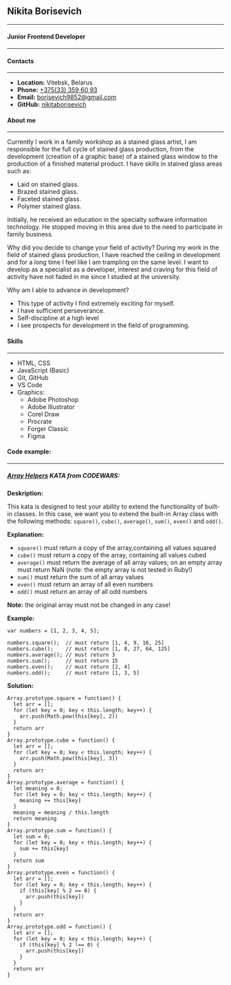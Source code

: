 ## Nikita Borisevich
***
#### Junior Frontend Developer
***
#### Contacts
***
* **Location:** Vitebsk, Belarus
* **Phone:** [+375(33) 359 60 93](href: " +375333596093") 
* **Email:** borisevich9852@gmail.com
* **GitHub:** [nikitaborisevich](https://github.com/nikitaborisevich)

#### About me
***
Currently I work in a family workshop as a stained glass artist, I am responsible for the full cycle of stained glass production, from the development (creation of a graphic base) of a stained glass window to the production of a finished material product. I have skills in stained glass areas such as: 

* Laid on stained glass.
* Brazed stained glass.
* Faceted stained glass.
* Polymer stained glass.

Initially, he received an education in the specialty software information technology. He stopped moving in this area due to the need to participate in family business.

Why did you decide to change your field of activity? During my work in the field of stained glass production, I have reached the ceiling in development and for a long time I feel like I am trampling on the same level. I want to develop as a specialist as a developer, interest and craving for this field of activity have not faded in me since I studied at the university.

Why am I able to advance in development?
* This type of activity I find extremely exciting for myself.
* I have sufficient perseverance.
* Self-discipline at a high level
* I see prospects for development in the field of programming.

#### Skills
***
* HTML, CSS
* JavaScript (Basic)
* Git, GitHub
* VS Code
* Graphics:
    * Adobe Photoshop
    * Adobe Illustrator
    * Corel Draw
    * Procrate
    * Forger Classic
    * Figma

#### Code example:
***
##### [Array Helpers](https://www.codewars.com/kata/525d50d2037b7acd6e000534) KATA from CODEWARS:

**Deskription:**

This kata is designed to test your ability to extend the functionality of built-in classes. In this case, we want you to extend the built-in Array class with the following methods: `square()`, `cube()`, `average()`, `sum()`, `even()` and `odd()`.

**Explanation:**
* `square()` must return a copy of the array,containing all values squared
* `cube()` must return a copy of the array, containing all values cubed
* `average()` must return the average of all array values; on an empty array must return NaN (note: the empty array is not tested in Ruby!)
* `sum()` must return the sum of all array values
* `even()` must return an array of all even numbers
* `odd()` must return an array of all odd numbers

**Note:** the original array must not be changed in any case!

**Example:**

```
var numbers = [1, 2, 3, 4, 5];

numbers.square();  // must return [1, 4, 9, 16, 25]
numbers.cube();    // must return [1, 8, 27, 64, 125]
numbers.average(); // must return 3
numbers.sum();     // must return 15
numbers.even();    // must return [2, 4]
numbers.odd();     // must return [1, 3, 5]
```

**Solution:**

```
Array.prototype.square = function() {
  let arr = [];
  for (let key = 0; key < this.length; key++) {
    arr.push(Math.pow(this[key], 2)) 
  }
  return arr
}
Array.prototype.cube = function() {
  let arr = [];
  for (let key = 0; key < this.length; key++) {
    arr.push(Math.pow(this[key], 3))
  }
  return arr
}
Array.prototype.average = function() {
  let meaning = 0;
  for (let key = 0; key < this.length; key++) {
    meaning += this[key]
  }
  meaning = meaning / this.length
  return meaning
}
Array.prototype.sum = function() {
  let sum = 0;
  for (let key = 0; key < this.length; key++) {
    sum += this[key]
  }
  return sum
}
Array.prototype.even = function() {
  let arr = [];
  for (let key = 0; key < this.length; key++) {
    if (this[key] % 2 == 0) {
      arr.push(this[key])
    }
  }
  return arr
}
Array.prototype.odd = function() {
  let arr = [];
  for (let key = 0; key < this.length; key++) {
    if (this[key] % 2 !== 0) {
      arr.push(this[key])
    }
  }
  return arr
}
```


